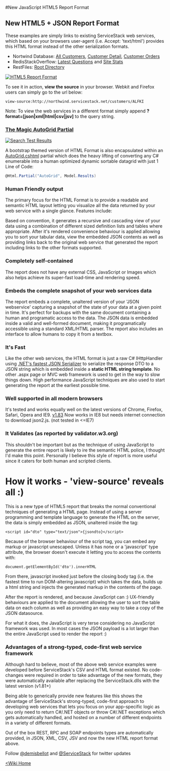 #New JavaScript HTML5 Report Format

## New HTML5 + JSON Report Format

These examples are simply links to existing ServiceStack web services, which based on your browsers user-agent (i.e. Accept: 'text/html') provides this HTML format instead of the other serialization formats. 

  - Nortwind Database: [All Customers](http://northwind.servicestack.net/customers), [Customer Detail](http://northwind.servicestack.net/customers/ALFKI), [Customer Orders](http://northwind.servicestack.net/orders)
  - RedisStackOverflow:  [Latest Questions](http://redisstackoverflow.servicestack.net/questions) and [Site Stats](http://redisstackoverflow.servicestack.net/stats)
  - RestFiles:  [Root Directory](http://restfiles.servicestack.net/files)

[![HTML5 Report Format](http://mono.servicestack.net/img/HTML5Format.png)](http://northwind.servicestack.net/customers/ALFKI)

To see it in action, **view the source** in your browser. Webkit and Firefox users can simply go to the url below:

    view-source:http://northwind.servicestack.net/customers/ALFKI

Note: To view the web services in a different format simply append **?format=[json|xml|html|csv|jsv]** to the query string.

### [The Magic AutoGrid Partial](https://github.com/ServiceStackApps/HttpBenchmarks#the-magic-autogrid-partial)

[![Search Test Results](https://raw.githubusercontent.com/ServiceStack/HttpBenchmarks/master/src/BenchmarksAnalyzer/Content/img/search-filter.png)](https://github.com/ServiceStack/HttpBenchmarks/blob/master/src/BenchmarksAnalyzer/Views/SearchTestResults.cshtml)

A bootstrap themed version of HTML Format is also encapsulated within an [AutoGrid.cshtml](https://github.com/ServiceStack/HttpBenchmarks/blob/master/src/BenchmarksAnalyzer/Views/Shared/AutoGrid.cshtml)
partial which does the heavy lifting of converting any C# enumerable into a human optimized dynamic sortable datagrid with just 1 Line of Code:

```csharp
@Html.Partial("AutoGrid", Model.Results)
```

### Human Friendly output

The primary focus for the HTML Format is to provide a readable and semantic HTML layout letting you visualize all the data returned by your web service with a single glance.
Features include:

Based on convention, it generates a recursive and cascading view of your data using a combination of different sized definition lists and tables where appropriate.
After it's rendered convenience behaviour is applied allowing you to sort your tabular data, view the embedded JSON contents as well as providing links back to the original web service that generated the report including links to the other formats supported.

### Completely self-contained
The report does not have any external CSS, JavaScript or Images which also helps achieve its super-fast load-time and rendering speed.

### Embeds the complete snapshot of your web services data
The report embeds a complete, unaltered version of your 'JSON webservice' capturing a snapshot of the state of your data at a given point in time. 
It's perfect for backups with the same document containing a human and programatic access to the data. 
The JSON data is embedded inside a valid and well-formed document, making it programatically accessible using a standard XML/HTML parser. 
The report also includes an interface to allow humans to copy it from a textbox.
  
### It's Fast
Like the other web services, the HTML format is just a raw C# IHttpHandler using 
[.NET's fastest JSON Serializer](http://www.servicestack.net/mythz_blog/?p=344) 
to serialize the response DTO to a JSON string which is embedded inside a **static HTML string template**. 
No other .aspx page or MVC web framework is used to get in the way to slow things down.
High performance JavaScript techniques are also used to start generating the report at the earliest possible time.

### Well supported in all modern browsers
It's tested and works equally well on the latest versions of Chrome, Firefox, Safari, Opera and IE9.
[v1.83](https://github.com/ServiceStack/ServiceStack/downloads) Now works in IE8 but needs internet connection to download json2.js. (not tested in <=IE7)

### It Validates (as reported by validator.w3.org)
This shouldn't be important but as the technique of using JavaScript to generate the entire report is likely to ire the semantic HTML police, I thought I'd make this point. Personally I believe this style of report is more useful since it caters for both human and scripted clients.

# How it works - 'view-source' reveals all :)

This is a new type of HTML5 report that breaks the normal conventional techniques of generating a HTML page.
Instead of using a server programming and template language to generate the HTML on the server, the data is simply embedded as JSON, unaltered inside the tag:

    <script id="dto" type="text/json">{jsondto}</script>

Because of the browser behaviour of the script tag, you can embed any markup or javascript unescaped.
Unless it has none or a 'javascript' type attribute, the browser doesn't execute it letting you to access the contents with:

    document.getElementById('dto').innerHTML
    
From there, javascript invoked just before the closing body tag (i.e. the fastest time to run DOM-altering javascript) which takes the data, 
builds up a html string and injects the generated markup in the contents of the page.

After the report is rendered, and because JavaScript can :) UX-friendly behaviours are applied to the document allowing the user to sort the table data on each column as well as providing an easy way to take a copy of the JSON datasource.

For what it does, the JavaScript is very terse considering no JavaScript framework was used. In most cases the JSON payload is a lot larger than the entire JavaScript used to render the report :)

### Advantages of a strong-typed, code-first web service framework

Although hard to believe, most of the above web service examples were developed before ServiceStack's CSV and HTML format existed.
No code-changes were required in order to take advantage of the new formats, they were automatically available after replacing the ServiceStack.dlls with the latest version (v1.81+)

Being able to generically provide new features like this shows the advantage of ServiceStack's strong-typed, code-first approach to developing web services that lets you focus on your app-specific logic as you only need to return C#/.NET objects or throw C#/.NET exceptions which gets automatically handled, and hosted on a number of different endpoints in a variety of different formats.
 
Out of the box REST, RPC and SOAP endpoints types are automatically provided, in JSON, XML, CSV, JSV and now the new HTML report format above.

Follow [@demisbellot](http://twitter.com/demisbellot) and [@ServiceStack](http://twitter.com/ServiceStack) for twitter updates



[<Wiki Home](https://github.com/ServiceStack/ServiceStack/wiki)